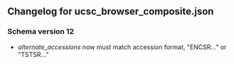 ## Changelog for ucsc_browser_composite.json

### Schema version 12

* *alternate_accessions* now must match accession format, "ENCSR..." or "TSTSR..."


